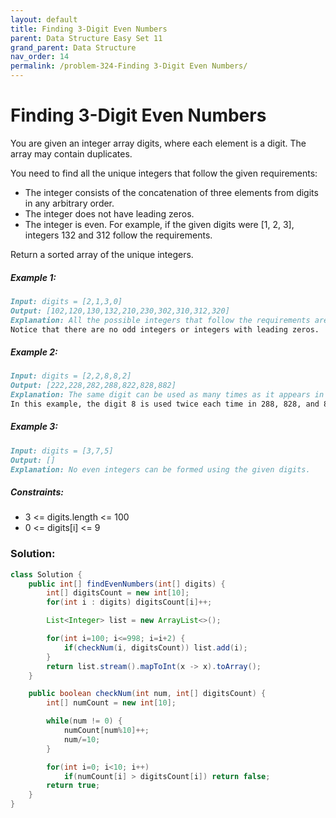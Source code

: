 ```yaml
---
layout: default
title: Finding 3-Digit Even Numbers
parent: Data Structure Easy Set 11
grand_parent: Data Structure
nav_order: 14
permalink: /problem-324-Finding 3-Digit Even Numbers/
---
```

# Finding 3-Digit Even Numbers
You are given an integer array digits, where each element is a digit. The array may contain duplicates.

You need to find all the unique integers that follow the given requirements:

* The integer consists of the concatenation of three elements from digits in any arbitrary order.
* The integer does not have leading zeros.
* The integer is even.
For example, if the given digits were [1, 2, 3], integers 132 and 312 follow the requirements.

Return a sorted array of the unique integers.

##### Example 1:
```markdown
Input: digits = [2,1,3,0]
Output: [102,120,130,132,210,230,302,310,312,320]
Explanation: All the possible integers that follow the requirements are in the output array.
Notice that there are no odd integers or integers with leading zeros.
```
##### Example 2:
```markdown
Input: digits = [2,2,8,8,2]
Output: [222,228,282,288,822,828,882]
Explanation: The same digit can be used as many times as it appears in digits.
In this example, the digit 8 is used twice each time in 288, 828, and 882.
```
##### Example 3:
```markdown
Input: digits = [3,7,5]
Output: []
Explanation: No even integers can be formed using the given digits.
```
##### Constraints:
* 3 <= digits.length <= 100
* 0 <= digits[i] <= 9

### Solution:
```java
class Solution {
	public int[] findEvenNumbers(int[] digits) {
		int[] digitsCount = new int[10];
		for(int i : digits) digitsCount[i]++;

		List<Integer> list = new ArrayList<>();

		for(int i=100; i<=998; i=i+2) {
			if(checkNum(i, digitsCount)) list.add(i);
		} 
		return list.stream().mapToInt(x -> x).toArray();
	}

	public boolean checkNum(int num, int[] digitsCount) {
		int[] numCount = new int[10];

		while(num != 0) {
			numCount[num%10]++;
			num/=10;
		}

		for(int i=0; i<10; i++)
			if(numCount[i] > digitsCount[i]) return false;
		return true;
	}
}
```
